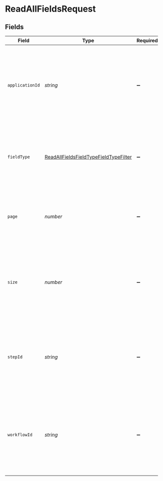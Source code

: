 # ReadAllFieldsRequest


## Fields

| Field                                                                                                                     | Type                                                                                                                      | Required                                                                                                                  | Description                                                                                                               |
| ------------------------------------------------------------------------------------------------------------------------- | ------------------------------------------------------------------------------------------------------------------------- | ------------------------------------------------------------------------------------------------------------------------- | ------------------------------------------------------------------------------------------------------------------------- |
| `applicationId`                                                                                                           | *string*                                                                                                                  | :heavy_minus_sign:                                                                                                        | The unique ID of an application where, if provided, the response will only contain fields from the identified application |
| `fieldType`                                                                                                               | [ReadAllFieldsFieldTypeFieldTypeFilter](../../models/operations/readallfieldsfieldtypefieldtypefilter.md)                 | :heavy_minus_sign:                                                                                                        | A field type where, if provided, the response will only contain fields of the identified field type                       |
| `page`                                                                                                                    | *number*                                                                                                                  | :heavy_minus_sign:                                                                                                        | The zero-indexed page number (must not be less than 0, defaults to 0)                                                     |
| `size`                                                                                                                    | *number*                                                                                                                  | :heavy_minus_sign:                                                                                                        | The size of the page and maximum number of items to be returned (must not be less than 1, defaults to 20)                 |
| `stepId`                                                                                                                  | *string*                                                                                                                  | :heavy_minus_sign:                                                                                                        | The unique ID of a step where, if provided, the response will only contain fields from the identified step                |
| `workflowId`                                                                                                              | *string*                                                                                                                  | :heavy_minus_sign:                                                                                                        | The unique ID of a workflow where, if provided, the response will only contain fields from the identified workflow        |